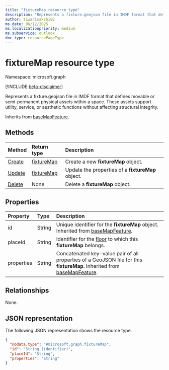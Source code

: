 ```yaml
---
title: "fixtureMap resource type"
description: "Represents a fixture.geojson file in IMDF format that defines movable or semi-permanent physical assets within a space."
author: tiwarisakshi02
ms.date: 06/12/2025
ms.localizationpriority: medium
ms.subservice: outlook
doc_type: resourcePageType
---
```


# fixtureMap resource type

Namespace: microsoft.graph

[!INCLUDE [beta-disclaimer](../../includes/beta-disclaimer.md)]

Represents a fixture.geojson file in IMDF format that defines movable or semi-permanent physical assets within a space. These assets support utility, service, or aesthetic functions without affecting structural integrity.

Inherits from [baseMapFeature](./basemapfeature.md).


## Methods
|Method|Return type|Description|
|:---|:---|:---|
|[Create](../api/levelmap-post-fixtures.md)|[fixtureMap](./fixturemap.md)|Create a new **fixtureMap** object.|
|[Update](../api/fixturemap-update.md)|[fixtureMap](./fixturemap.md)|Update the properties of a **fixtureMap** object.|
|[Delete](../api/fixturemap-delete.md)|None|Delete a **fixtureMap** object.|

## Properties
|Property|Type|Description|
|:---|:---|:---|
|id|String|Unique identifier for the **fixtureMap** object. Inherited from [baseMapFeature](./basemapfeature.md). |
|placeId|String|Identifier for the [floor](./floor.md) to which this **fixtureMap** belongs. |
|properties|String|Concatenated key-value pair of all properties of a GeoJSON file for this **fixtureMap**. Inherited from [baseMapFeature](./basemapfeature.md).|

## Relationships
None.

## JSON representation
The following JSON representation shows the resource type.
<!-- {
  "blockType": "resource",
  "keyProperty": "id",
  "@odata.type": "microsoft.graph.fixtureMap",
  "baseType": "microsoft.graph.baseMapFeature",
  "openType": false
}
-->
``` json
{
  "@odata.type": "#microsoft.graph.fixtureMap",
  "id": "String (identifier)",
  "placeId": "String",
  "properties": "String"
}
```

